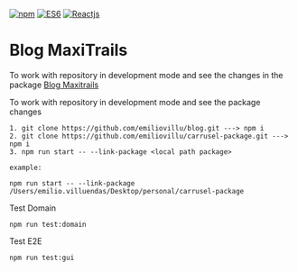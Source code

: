 [![npm](https://github.com/oscmedgon/logo-images/blob/master/logos/npm.png)](https://www.npmjs.com)
[![ES6](https://github.com/oscmedgon/logo-images/blob/master/logos/es6.png)](http://www.ecma-international.org/ecma-262/6.0/)
[![Reactjs](https://video-react.js.org/assets/logo.png)](https://reactjs.org/)

# Blog MaxiTrails

To work with repository in development mode and see the changes in the package
[Blog Maxitrails](https://blogmaxitrail.surge.sh/)

To work with repository in development mode and see the package changes

```
1. git clone https://github.com/emiliovillu/blog.git ---> npm i
2. git clone https://github.com/emiliovillu/carrusel-package.git ---> npm i
3. npm run start -- --link-package <local path package>

example:

npm run start -- --link-package /Users/emilio.villuendas/Desktop/personal/carrusel-package
```

Test Domain

```
npm run test:domain
```

Test E2E

```
npm run test:gui
```
